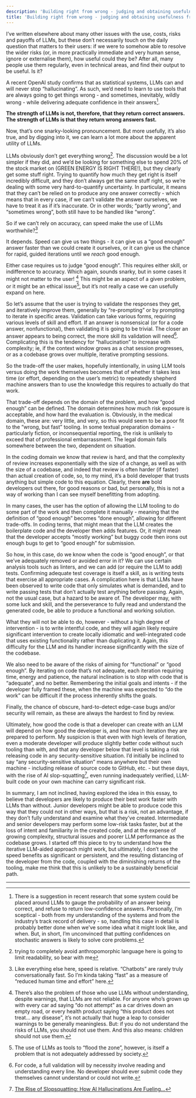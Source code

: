 ```yaml
---
description: 'Building right from wrong - judging and obtaining usefulness from LLMs'
title: 'Building right from wrong - judging and obtaining usefulness from LLMs'
---
```

I’ve written elsewhere about many other issues with the use, costs, risks and payoffs of LLMs, but these don’t necessarily touch on the daily question that matters to their users: if we were to somehow able to resolve the wider risks (or, in more practically immediate and very human sense, ignore or externalise them), how useful could they be? After all, many people use them regularly, even in technical areas, and find their output to be useful. Is it?

A recent OpenAI study confirms that as statistical systems, LLMs can and will never stop “hallucinating”. As such, we’d need to learn to use tools that are always going to get things wrong - and sometimes, inevitably, wildly wrong - while delivering adequate confidence in their answers[^1].

**The strength of LLMs is not, therefore, that they return correct answers. The strength of LLMs is that they return wrong answers fast.**

Now, that’s one snarky-looking pronouncement. But more usefully, it’s also true, and by digging into it, we can learn a lot more about the apparent utility of LLMs.

LLMs obviously don’t get everything wrong[^2]. The discussion would be a lot simpler if they did, and we’d be looking for something else to spend 20% of the stock market on (GREEN ENERGY IS RIGHT THERE!), but they clearly get some stuff right. Trying to quantify how much they get right is itself incredibly difficult, and they don’t always get the same stuff right, so we’re dealing with some very hard-to-quantify uncertainty. In particular, it means that they can’t be relied on to produce any one answer correctly - which means that in every case, if we can’t validate the answer ourselves, we have to treat it as if it’s inaccurate. Or in other words; “partly wrong”, and “sometimes wrong”, both still have to be handled like “wrong”.

So if we can’t rely on accuracy, can speed make the use of LLMs worthwhile?[^3]

It depends. Speed can give us two things - it can give us a “good enough” answer faster than we could create it ourselves, or it can give us the chance for rapid, guided iterations until we *reach* good enough.

Either case requires us to judge “good enough”. This requires either skill, or indifference to accuracy. Which again, sounds snarky, but in some cases it might not matter to the user! [^4] This might be an aspect of a given problem, or it might be an ethical issue[^5], but it’s not really a case we can usefully expand on here.

So let’s assume that the user is trying to validate the responses they get, and iteratively improve them, generally by “re-prompting” or by prompting to iterate in specific areas. Validation can take various forms, requiring various levels of skill and effort. If an answer is nonsensical (or for a code answer, nonfunctional), then validating it is going to be trivial. The closer an answer appears to being correct, the more skill its validation will need[^6]. Complicating this is the tendency for “hallucination” to increase with complexity; ie, if the context window grows as a chat session progresses, or as a codebase grows over multiple, iterative prompting sessions.

So the trade-off the user makes, hopefully intentionally, in using LLM tools versus doing the work themselves becomes that of whether it takes less time (or effort, depending on the user’s metric) to repeatedly shepherd machine answers than to use the knowledge this requires to actually do that work.

That trade-off depends on the domain of the problem, and how “good enough” can be defined. The domain determines how much risk exposure is acceptable, and how hard the evaluation is. Obviously, in the medical domain, these are: very little, and very, so this would seem to be a poor fit to the “wrong, but fast” tooling. In some textual preparation domains - particularly fiction, or inconsequential reporting, the risk is unlikely to exceed that of professional embarrassment. The legal domain falls somewhere between the two, dependent on situation.

In the coding domain we know that review is hard, and that the complexity of review increases exponentially with the size of a change, as well as with the size of a codebase, and indeed that review is often harder (if faster) than actual creation of code, so, to my mind, it’s a bold developer that trusts anything but simple code to this equation. Clearly, there **are** bold developers out there, for good reasons or bad, but personally, this is not a way of working than I can see myself benefitting from adopting.

In many cases, the user has the option of allowing the LLM tooling to do some part of the work and then complete it manually - meaning that the definition of “good enough” becomes “done enough”, allowing for different trade-offs. In coding terms, that might mean that the LLM creates the boilerplate code and the developer then adds features. Or, it might mean that the developer accepts “mostly working” but buggy code then irons out enough bugs to get to “good enough” for submission.

So how, in this case, do we know when the code is “good enough”, or that we’ve adequately removed or avoided error in it? We can use certain analysis tools such as linters, and we can add (or require the LLM to add) tests. Confirming adequate test coverage is itself a skill, as is writing tests that exercise all appropriate cases. A complication here is that LLMs have been observed to write code that only simulates what is demanded, and to write passing tests that don’t actually test anything before passing. Again, not the usual case, but a hazard to be aware of. The developer may, with some luck and skill, and the perseverance to fully read and understand the generated code, be able to produce a functional and working solution.

What they will not be able to do, however - without a high degree of intervention - is to write intentful code, and they will again likely require significant intervention to create locally idiomatic and well-integrated code that uses existing functionality rather than duplicating it. Again, this difficulty for the LLM and its handler increase significantly with the size of the codebase.

We also need to be aware of the risks of aiming for “functional” or “good enough”. By iterating on code that’s not adequate, each iteration requiring time, energy and patience, the natural inclination is to stop with code that is “adequate”, and no better. Remembering the initial goals and intents - if the developer fully framed these, when the machine was expected to “do the work” can be difficult if the process inherently shifts the goals.

Finally, the chance of obscure, hard-to-detect edge-case bugs and/or security will remain, as these are always the hardest to find by review.

Ultimately, how good the code is that a developer can create with an LLM will depend on how good the developer is, and how much iteration they are prepared to perform. My suspicion is that even with high levels of iteration, even a moderate developer will produce slightly better code without such tooling than with, and that any developer below that level is taking a risk releasing code in any security-sensitive situation. I’d initially be inclined to say “any security-sensitive situation” means anywhere but their own machine - including release of source code to GitHub, etc. - but these days, with the rise of AI slop-squatting[^7], even running inadequately verified, LLM-built code on your own machine can carry significant risk.

In summary, I am not inclined, having explored the idea in this essay, to believe that developers are likely to produce their best work faster with LLMs than without. Junior developers might be able to produce code this way that they could not in other ways, but that is a risk, not an advantage, if they don’t fully understand and examine what they’ve created. Intermediate and senior developers may perform some low-risk tasks faster, but at the loss of intent and familiarity in the created code, and at the expense of growing complexity, structural issues and poorer LLM performance as the codebase grows. I started off this piece to try to understand how the iterative LLM-aided approach might work, but ultimately, I don’t see the speed benefits as significant or persistent, and the resulting distancing of the developer from the code, coupled with the diminishing returns of the tooling, make me think that this is unlikely to be a sustainably beneficial path.

<hr />

[^1]: There is a suggestion in recent research that some system could be placed around LLMs to gauge the probability of an answer being correct, and refuse to return low-confidence answers. Personally, I’m sceptical - both from my understanding of the systems and from the industry’s track record of delivery - so, handling this case in detail is probably better done when we’ve some idea what it might look like, and when. But, in short, I’m unconvinced that putting confidences on stochastic answers is likely to solve core problems.

[^2]: trying to completely avoid anthropomorphic language here is going to limit readability, so bear with me

[^3]: Like everything else here, speed is relative. “Chatbots” are rarely truly conversationally fast. So I’m kinda taking “fast” as a measure of “reduced human time and effort” here.

[^4]: There’s also the problem of those who use LLMs without understanding, despite warnings, that LLMs are not reliable. For anyone who’s grown up with every car ad saying “do not attempt” as a car drives down an empty road, or every health product saying “this product does not treat… any disease”, it’s not actually that huge a leap to consider warnings to be generally meaningless. But: if you do not understand the risks of LLMs, you should not use them. And this also means: children should not use them.

[^5]: The use of LLMs as tools to “flood the zone”, however, is itself a problem that is not adequately addressed by society.

[^6]: For code, a full validation will by necessity involve reading and understanding every line. No developer should ever submit code they themselves cannot understand or could not write.

[^7]: [The Rise of Slopsquatting: How AI Hallucinations Are Fueling...](https://socket.dev/blog/slopsquatting-how-ai-hallucinations-are-fueling-a-new-class-of-supply-chain-attacks)
